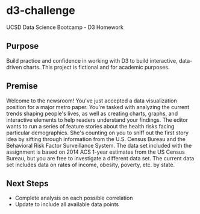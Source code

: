 # d3-challenge
UCSD Data Science Bootcamp - D3 Homework

## Purpose
Build practice and confidence in working with D3 to build interactive, data-driven charts. This project is fictional and for academic purposes.

## Premise
Welcome to the newsroom! You've just accepted a data visualization position for a major metro paper. You're tasked with analyzing the current trends shaping people's lives, as well as creating charts, graphs, and interactive elements to help readers understand your findings.
The editor wants to run a series of feature stories about the health risks facing particular demographics. She's counting on you to sniff out the first story idea by sifting through information from the U.S. Census Bureau and the Behavioral Risk Factor Surveillance System.
The data set included with the assignment is based on 2014 ACS 1-year estimates from the US Census Bureau, but you are free to investigate a different data set. The current data set includes data on rates of income, obesity, poverty, etc. by state.

## Next Steps
* Complete analysis on each possible correlation
* Update to include all available data points
